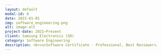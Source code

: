 ```yaml
---
layout: default
modal-id: 6
date: 2022-01-01
img: software_engineering.png
alt: image-alt
project-date: 2021~Present
client: Samsung Electronics (SR)
category: Software Engineering
description: <b><u>Software Certificate - Professional, Best Reviewer</u></b><br><br>사내에서 Software Certificate Professional 등급을 취득하였고, Best Reviewer 과정을 수료하여 사내의 코드를 리뷰하는 역할을 주도적으로 진행하고 있습니다. 특히, TDD 방법 중 Unit Test를 작성하는 업무를 가이드하고, 클린코드 관점에서 코드리뷰를 진행하여 사내에서 개발되고 있는 코드들이 나아질수 있도록 토론하는 문화를 만드려고 노력하고 있습니다.
---
```

